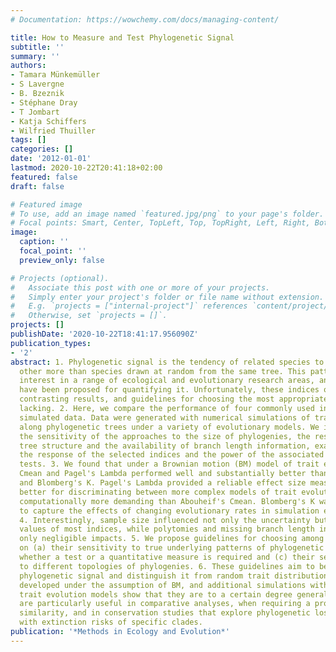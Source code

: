 ```yaml
---
# Documentation: https://wowchemy.com/docs/managing-content/

title: How to Measure and Test Phylogenetic Signal
subtitle: ''
summary: ''
authors:
- Tamara Münkemüller
- S Lavergne
- B. Bzeznik
- Stéphane Dray
- T Jombart
- Katja Schiffers
- Wilfried Thuiller
tags: []
categories: []
date: '2012-01-01'
lastmod: 2020-10-22T20:41:18+02:00
featured: false
draft: false

# Featured image
# To use, add an image named `featured.jpg/png` to your page's folder.
# Focal points: Smart, Center, TopLeft, Top, TopRight, Left, Right, BottomLeft, Bottom, BottomRight.
image:
  caption: ''
  focal_point: ''
  preview_only: false

# Projects (optional).
#   Associate this post with one or more of your projects.
#   Simply enter your project's folder or file name without extension.
#   E.g. `projects = ["internal-project"]` references `content/project/deep-learning/index.md`.
#   Otherwise, set `projects = []`.
projects: []
publishDate: '2020-10-22T18:41:17.956090Z'
publication_types:
- '2'
abstract: 1. Phylogenetic signal is the tendency of related species to resemble each
  other more than species drawn at random from the same tree. This pattern is of considerable
  interest in a range of ecological and evolutionary research areas, and various indices
  have been proposed for quantifying it. Unfortunately, these indices often lead to
  contrasting results, and guidelines for choosing the most appropriate index are
  lacking. 2. Here, we compare the performance of four commonly used indices using
  simulated data. Data were generated with numerical simulations of trait evolution
  along phylogenetic trees under a variety of evolutionary models. We investigated
  the sensitivity of the approaches to the size of phylogenies, the resolution of
  tree structure and the availability of branch length information, examining both
  the response of the selected indices and the power of the associated statistical
  tests. 3. We found that under a Brownian motion (BM) model of trait evolution, Abouheif's
  Cmean and Pagel's Lambda performed well and substantially better than Moran's I
  and Blomberg's K. Pagel's Lambda provided a reliable effect size measure and performed
  better for discriminating between more complex models of trait evolution, but was
  computationally more demanding than Abouheif's Cmean. Blomberg's K was most suitable
  to capture the effects of changing evolutionary rates in simulation experiments.
  4. Interestingly, sample size influenced not only the uncertainty but also the expected
  values of most indices, while polytomies and missing branch length information had
  only negligible impacts. 5. We propose guidelines for choosing among indices, depending
  on (a) their sensitivity to true underlying patterns of phylogenetic signal, (b)
  whether a test or a quantitative measure is required and (c) their sensitivities
  to different topologies of phylogenies. 6. These guidelines aim to better assess
  phylogenetic signal and distinguish it from random trait distributions. They were
  developed under the assumption of BM, and additional simulations with more complex
  trait evolution models show that they are to a certain degree generalizable. They
  are particularly useful in comparative analyses, when requiring a proxy for niche
  similarity, and in conservation studies that explore phylogenetic loss associated
  with extinction risks of specific clades.
publication: '*Methods in Ecology and Evolution*'
---
```

